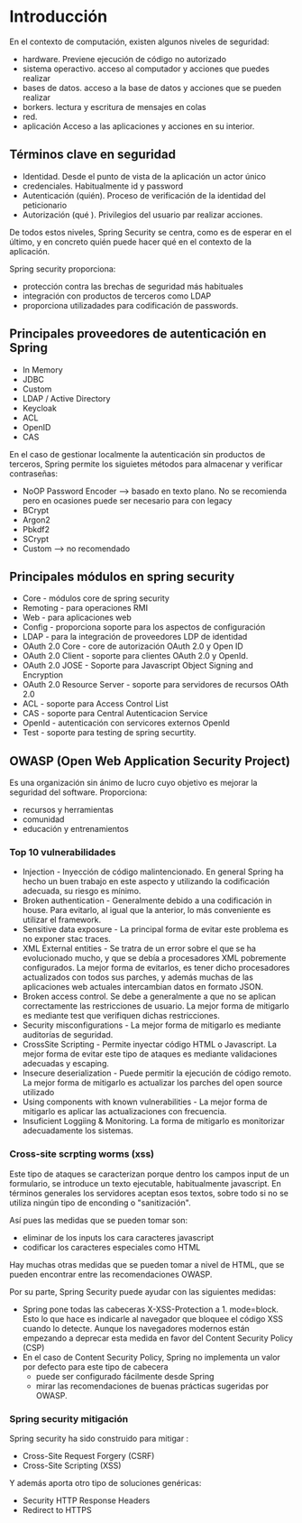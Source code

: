 # Introducción

En el contexto de computación, existen algunos niveles de seguridad:

* hardware. Previene ejecución de código no autorizado
* sistema operactivo. acceso al computador y acciones que puedes realizar
* bases de datos. acceso a la base de datos y acciones que se pueden realizar
* borkers. lectura y escritura de mensajes en colas
* red.
* aplicación Acceso a las aplicaciones y acciones en su interior.

## Términos clave en seguridad

* Identidad. Desde el punto de vista de la aplicación un actor único
* credenciales. Habitualmente id y password
* Autenticación (quién). Proceso de verificación de la identidad del peticionario
* Autorización (qué ). Privilegios del usuario par realizar acciones.

De todos estos niveles, Spring Security se centra, como es de esperar en el último, y en concreto quién puede hacer qué en el contexto de la aplicación.

Spring security proporciona:

* protección contra las brechas de seguridad más habituales
* integración con productos de terceros como LDAP
* proporciona utilizadades para codificación de passwords.

## Principales proveedores de autenticación en Spring

* In Memory
* JDBC
* Custom
* LDAP / Active Directory
* Keycloak
* ACL
* OpenID
* CAS

En el caso de gestionar localmente la autenticación sin productos de terceros, Spring permite los siguietes métodos para almacenar y verificar contraseñas:

* NoOP Password Encoder --> basado en texto plano. No se recomienda pero en ocasiones puede ser necesario para con legacy
* BCrypt
* Argon2
* Pbkdf2
* SCrypt
* Custom --> no recomendado

## Principales módulos en spring security

* Core - módulos core de spring security
* Remoting - para operaciones RMI
* Web - para aplicaciones web
* Config - proporciona soporte para los aspectos de configuración
* LDAP - para la integración de proveedores LDP de identidad
* OAuth 2.0 Core - core de autorización OAuth 2.0 y Open ID
* OAuth 2.0 Client - soporte para clientes OAuth 2.0 y OpenId.
* OAuth 2.0 JOSE - Soporte para Javascript Object Signing and Encryption
* OAuth 2.0 Resource Server - soporte para servidores de recursos OAth 2.0
* ACL - soporte para Access Control List
* CAS - soporte para Central Autenticacion Service
* OpenId - autenticación con servicores externos OpenId
* Test - soporte para testing de spring securtity.

## OWASP (Open Web Application Security Project)

Es una organización sin ánimo de lucro cuyo objetivo es mejorar la seguridad del software. Proporciona:

* recursos y herramientas
* comunidad
* educación y entrenamientos

### Top 10 vulnerabilidades

* Injection - Inyección de código malintencionado. En general Spring ha hecho un buen trabajo en este aspecto y utilizando la codificación adecuada, su riesgo es mínimo.
* Broken authentication - Generalmente debido a una codificación in house. Para evitarlo, al igual que la anterior, lo más conveniente es utilizar el framework.
* Sensitive data exposure - La principal forma de evitar este problema es no exponer stac traces.
* XML External entities - Se tratra de un error sobre el que se ha evolucionado mucho, y que se debía a procesadores XML pobremente configurados. La mejor forma de evitarlos, es tener dicho procesadores actualizados con todos sus parches, y además muchas de las aplicaciones web actuales intercambian datos en formato JSON.
* Broken access control. Se debe a generalmente a que no se aplican correctamente las restricciones de usuario. La mejor forma de mitigarlo es mediante test que verifiquen dichas restricciones.
* Security misconfigurations - La mejor forma de mitigarlo es mediante auditorías de seguridad.
* CrossSite Scripting - Permite inyectar código HTML o Javascript. La mejor forma de evitar este tipo de ataques es mediante validaciones adecuadas y escaping.
* Insecure deserialization - Puede permitir la ejecución de código remoto. La mejor forma de mitigarlo es actualizar los parches del open source utilizado
* Using components with known vulnerabilities - La mejor forma de mitigarlo es aplicar las actualizaciones con frecuencia.
* Insuficient Loggiing & Monitoring. La forma de mitigarlo es monitorizar adecuadamente los sistemas.

### Cross-site scrpting worms (xss)

Este tipo de ataques se caracterizan porque dentro los campos input de un formulario, se introduce un texto ejecutable, habitualmente javascript. En términos generales los servidores aceptan esos textos, sobre todo si no se utiliza ningún tipo de enconding o "sanitización".

Así pues las medidas que se pueden tomar son:

* eliminar de los inputs los cara caracteres javascript
* codificar los caracteres especiales como HTML

Hay muchas otras medidas que se pueden tomar a nivel de HTML, que se pueden encontrar entre las recomendaciones OWASP.

Por su parte, Spring Security puede ayudar con las siguientes medidas:

* Spring pone todas las cabeceras X-XSS-Protection a 1. mode=block. Esto lo que hace es indicarle al navegador que bloquee el código XSS cuando lo detecte. Aunque los navegadores modernos están empezando a deprecar esta medida en favor del Content Security Policy (CSP)
* En el caso de Content Security Policy, Spring no implementa un valor por defecto para este tipo de cabecera
  * puede ser configurado fácilmente desde Spring
  * mirar las recomendaciones de buenas prácticas sugeridas por OWASP.


### Spring security mitigación

Spring security ha sido construido para mitigar :

* Cross-Site Request Forgery (CSRF)
* Cross-Site Scripting (XSS)

Y además aporta otro tipo de soluciones genéricas:

* Security HTTP Response Headers
* Redirect to HTTPS
